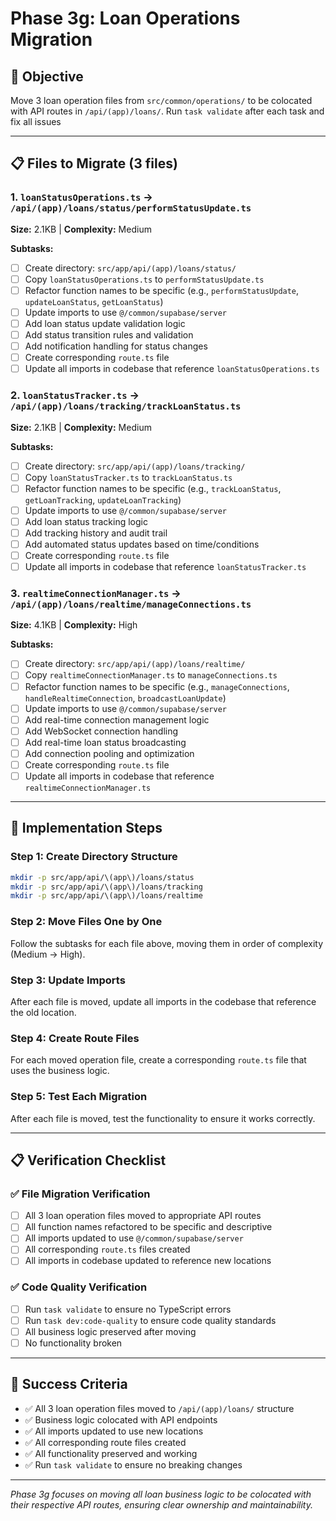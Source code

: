 # Phase 3g: Loan Operations Migration

## 🎯 Objective
Move 3 loan operation files from `src/common/operations/` to be colocated with API routes in `/api/(app)/loans/`. Run `task validate` after each task and fix all issues

---

## 📋 Files to Migrate (3 files)

### 1. `loanStatusOperations.ts` → `/api/(app)/loans/status/performStatusUpdate.ts`
**Size:** 2.1KB | **Complexity:** Medium

**Subtasks:**
- [ ] Create directory: `src/app/api/(app)/loans/status/`
- [ ] Copy `loanStatusOperations.ts` to `performStatusUpdate.ts`
- [ ] Refactor function names to be specific (e.g., `performStatusUpdate`, `updateLoanStatus`, `getLoanStatus`)
- [ ] Update imports to use `@/common/supabase/server`
- [ ] Add loan status update validation logic
- [ ] Add status transition rules and validation
- [ ] Add notification handling for status changes
- [ ] Create corresponding `route.ts` file
- [ ] Update all imports in codebase that reference `loanStatusOperations.ts`

### 2. `loanStatusTracker.ts` → `/api/(app)/loans/tracking/trackLoanStatus.ts`
**Size:** 2.1KB | **Complexity:** Medium

**Subtasks:**
- [ ] Create directory: `src/app/api/(app)/loans/tracking/`
- [ ] Copy `loanStatusTracker.ts` to `trackLoanStatus.ts`
- [ ] Refactor function names to be specific (e.g., `trackLoanStatus`, `getLoanTracking`, `updateLoanTracking`)
- [ ] Update imports to use `@/common/supabase/server`
- [ ] Add loan status tracking logic
- [ ] Add tracking history and audit trail
- [ ] Add automated status updates based on time/conditions
- [ ] Create corresponding `route.ts` file
- [ ] Update all imports in codebase that reference `loanStatusTracker.ts`

### 3. `realtimeConnectionManager.ts` → `/api/(app)/loans/realtime/manageConnections.ts`
**Size:** 4.1KB | **Complexity:** High

**Subtasks:**
- [ ] Create directory: `src/app/api/(app)/loans/realtime/`
- [ ] Copy `realtimeConnectionManager.ts` to `manageConnections.ts`
- [ ] Refactor function names to be specific (e.g., `manageConnections`, `handleRealtimeConnection`, `broadcastLoanUpdate`)
- [ ] Update imports to use `@/common/supabase/server`
- [ ] Add real-time connection management logic
- [ ] Add WebSocket connection handling
- [ ] Add real-time loan status broadcasting
- [ ] Add connection pooling and optimization
- [ ] Create corresponding `route.ts` file
- [ ] Update all imports in codebase that reference `realtimeConnectionManager.ts`

---

## 🚀 Implementation Steps

### Step 1: Create Directory Structure
```bash
mkdir -p src/app/api/\(app\)/loans/status
mkdir -p src/app/api/\(app\)/loans/tracking
mkdir -p src/app/api/\(app\)/loans/realtime
```

### Step 2: Move Files One by One
Follow the subtasks for each file above, moving them in order of complexity (Medium → High).

### Step 3: Update Imports
After each file is moved, update all imports in the codebase that reference the old location.

### Step 4: Create Route Files
For each moved operation file, create a corresponding `route.ts` file that uses the business logic.

### Step 5: Test Each Migration
After each file is moved, test the functionality to ensure it works correctly.

---

## 📋 Verification Checklist

### ✅ File Migration Verification
- [ ] All 3 loan operation files moved to appropriate API routes
- [ ] All function names refactored to be specific and descriptive
- [ ] All imports updated to use `@/common/supabase/server`
- [ ] All corresponding `route.ts` files created
- [ ] All imports in codebase updated to reference new locations

### ✅ Code Quality Verification
- [ ] Run `task validate` to ensure no TypeScript errors
- [ ] Run `task dev:code-quality` to ensure code quality standards
- [ ] All business logic preserved after moving
- [ ] No functionality broken

---

## 🎯 Success Criteria

- ✅ All 3 loan operation files moved to `/api/(app)/loans/` structure
- ✅ Business logic colocated with API endpoints
- ✅ All imports updated to use new locations
- ✅ All corresponding route files created
- ✅ All functionality preserved and working
- ✅ Run `task validate` to ensure no breaking changes

---

*Phase 3g focuses on moving all loan business logic to be colocated with their respective API routes, ensuring clear ownership and maintainability.*
